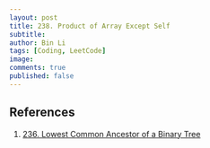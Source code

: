 ```yaml
---
layout: post
title: 238. Product of Array Except Self
subtitle:
author: Bin Li
tags: [Coding, LeetCode]
image: 
comments: true
published: false
---
```




## References
1. [236. Lowest Common Ancestor of a Binary Tree](https://leetcode.com/problems/lowest-common-ancestor-of-a-binary-tree/description/)